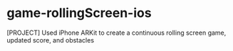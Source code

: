 # game-rollingScreen-ios
[PROJECT] Used iPhone ARKit to create a continuous rolling screen game, updated score, and obstacles
